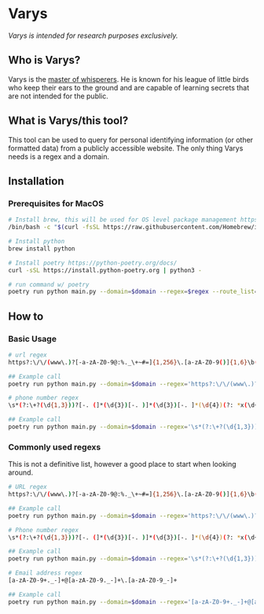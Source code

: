 # Varys
_Varys is intended for research purposes exclusively._

## Who is Varys?
Varys is the [master of whisperers](https://iceandfire.fandom.com/wiki/Varys). He is known for his league of little birds who keep their ears to the ground and are capable of learning secrets that are not intended for the public. 

## What is Varys/this tool? 
This tool can be used to query for personal identifying information (or other formatted data) from a publicly accessible website. The only thing Varys needs is a regex and a domain.

## Installation

### Prerequisites for MacOS
```bash
# Install brew, this will be used for OS level package management https://brew.sh/
/bin/bash -c "$(curl -fsSL https://raw.githubusercontent.com/Homebrew/install/HEAD/install.sh)"

# Install python
brew install python

# Install poetry https://python-poetry.org/docs/
curl -sSL https://install.python-poetry.org | python3 -

# run command w/ poetry
poetry run python main.py --domain=$domain --regex=$regex --route_list='./config/default.txt' --verbose
```
## How to


### Basic Usage
```bash
# url regex
https?:\/\/(www\.)?[-a-zA-Z0-9@:%._\+~#=]{1,256}\.[a-zA-Z0-9()]{1,6}\b([-a-zA-Z0-9()!@:%_\+.~#?&\/\/=]*)

## Example call 
poetry run python main.py --domain=$domain --regex='https?:\/\/(www\.)?[-a-zA-Z0-9@:%._\+~#=]{1,256}\.[a-zA-Z0-9()]{1,6}\b([-a-zA-Z0-9()!@:%_\+.~#?&\/\/=]*)'

# phone number regex
\s*(?:\+?(\d{1,3}))?[-. (]*(\d{3})[-. )]*(\d{3})[-. ]*(\d{4})(?: *x(\d+))?\s*

## Example call 
poetry run python main.py --domain=$domain --regex='\s*(?:\+?(\d{1,3}))?[-. (]*(\d{3})[-. )]*(\d{3})[-. ]*(\d{4})(?: *x(\d+))?\s*'

```

### Commonly used regexs

This is not a definitive list, however a good place to start when looking around.

```bash
# URL regex
https?:\/\/(www\.)?[-a-zA-Z0-9@:%._\+~#=]{1,256}\.[a-zA-Z0-9()]{1,6}\b([-a-zA-Z0-9()!@:%_\+.~#?&\/\/=]*)

## Example call 
poetry run python main.py --domain=$domain --regex='https?:\/\/(www\.)?[-a-zA-Z0-9@:%._\+~#=]{1,256}\.[a-zA-Z0-9()]{1,6}\b([-a-zA-Z0-9()!@:%_\+.~#?&\/\/=]*)'

# Phone number regex
\s*(?:\+?(\d{1,3}))?[-. (]*(\d{3})[-. )]*(\d{3})[-. ]*(\d{4})(?: *x(\d+))?\s*

## Example call 
poetry run python main.py --domain=$domain --regex='\s*(?:\+?(\d{1,3}))?[-. (]*(\d{3})[-. )]*(\d{3})[-. ]*(\d{4})(?: *x(\d+))?\s*'

# Email address regex
[a-zA-Z0-9+._-]+@[a-zA-Z0-9._-]+\.[a-zA-Z0-9_-]+

## Example call
poetry run python main.py --domain=$domain --regex='[a-zA-Z0-9+._-]+@[a-zA-Z0-9._-]+\.[a-zA-Z0-9_-]+'
```

